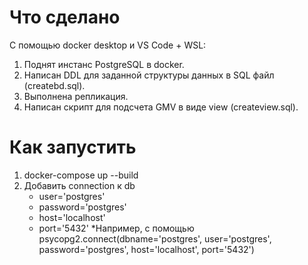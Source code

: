 # Что сделано
С помощью docker desktop и VS Code + WSL:
1. Поднят инстанс PostgreSQL в docker.
2. Написан DDL для заданной структуры данных в SQL файл (createbd.sql).
3. Выполнена репликация.
4. Написан скрипт для подсчета GMV в виде view (createview.sql).

# Как запустить
1. docker-compose up --build
2. Добавить connection к db
   - user='postgres'
   - password='postgres'
   - host='localhost'
   - port='5432'
*Например, с помощью psycopg2.connect(dbname='postgres', user='postgres', password='postgres', host='localhost', port='5432')
